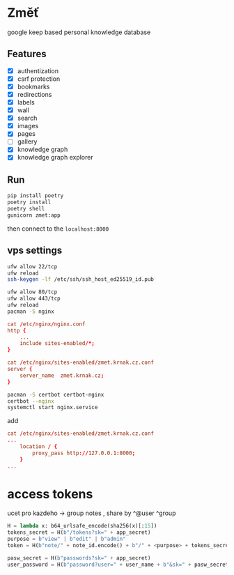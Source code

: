 # Změť

google keep based personal knowledge database

## Features

- [x] authentization
- [x] csrf protection
- [x] bookmarks
- [x] redirections
- [x] labels
- [x] wall
- [x] search
- [x] images
- [x] pages
- [ ] gallery
- [x] knowledge graph
- [x] knowledge graph explorer

## Run

```bash
pip install poetry
poetry install
poetry shell
gunicorn zmet:app
```

then connect to the `localhost:8000`

## vps settings

```bash
ufw allow 22/tcp
ufw reload
ssh-keygen -lf /etc/ssh/ssh_host_ed25519_id.pub
```

```bash
ufw allow 80/tcp
ufw allow 443/tcp
ufw reload
pacman -S nginx
```

```conf
cat /etc/nginx/nginx.conf
http {
    ...
    include sites-enabled/*;
}
```

```conf
cat /etc/nginx/sites-enabled/zmet.krnak.cz.conf
server {
    server_name  zmet.krnak.cz;
}
```

```bash
pacman -S certbot certbot-nginx
certbot --nginx
systemctl start nginx.service
```
add
```conf
cat /etc/nginx/sites-enabled/zmet.krnak.cz.conf
...
    location / {
        proxy_pass http://127.0.0.1:8000;
    }
...
```

# access tokens

ucet pro kazdeho -> group notes , share by ^@user ^group

```python
H = lambda x: b64_urlsafe_encode(sha256(x)[:15])
tokens_secret = H(b"/tokens?sk=" + app_secret)
purpose = b"view" | b"edit" | b"admin"
token = H(b"note/" + note_id.encode() + b"/" + <purpose> + tokens_secret)

pasw_secret = H(b"passwords?sk=" + app_secret)
user_password = H(b"password?user=" + user_name + b"&sk=" + pasw_secret)
```
